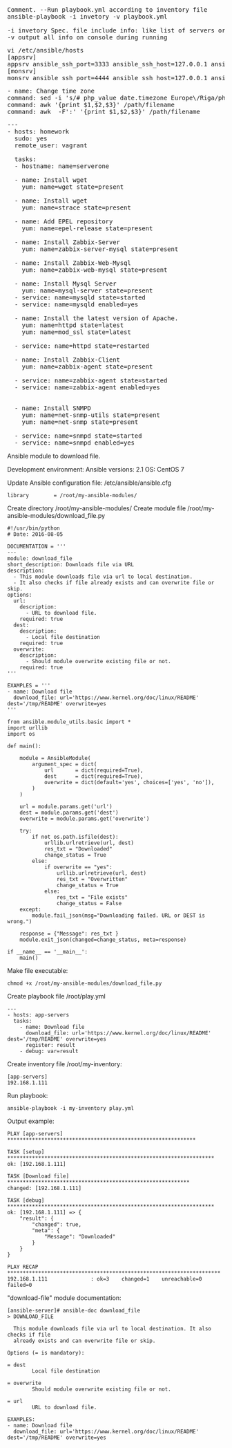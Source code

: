 <pre>
Comment. --Run playbook.yml according to inventory file 
ansible-playbook -i invetory -v playbook.yml

-i invetory Spec. file include info: like list of servers or additional env.
-v output all info on console during running 
</pre>

<pre>
vi /etc/ansible/hosts
[appsrv]
appsrv ansible_ssh_port=3333 ansible_ssh_host=127.0.0.1 ansible_ssh_private_key_file=~/.vagrant.d/id_rsa
[monsrv]
monsrv ansible_ssh_port=4444 ansible_ssh_host=127.0.0.1 ansible_ssh_private_key_file=~/.vagrant.d/id_rsa
</pre>

<pre>
- name: Change time zone
command: sed -i 's/# php_value date.timezone Europe\/Riga/php_value date.timezone Europe\/Kiev/g' /etc/httpd/conf.d/zabbix.conf
command: awk '{print $1,$2,$3}' /path/filename
command: awk  -F':' '{print $1,$2,$3}' /path/filename
</pre>

<pre>
---
- hosts: homework
  sudo: yes
  remote_user: vagrant

  tasks:
  - hostname: name=serverone

  - name: Install wget
    yum: name=wget state=present

  - name: Install wget
    yum: name=strace state=present

  - name: Add EPEL repository
    yum: name=epel-release state=present

  - name: Install Zabbix-Server
    yum: name=zabbix-server-mysql state=present

  - name: Install Zabbix-Web-Mysql
    yum: name=zabbix-web-mysql state=present

  - name: Install Mysql Server
    yum: name=mysql-server state=present
  - service: name=mysqld state=started
  - service: name=mysqld enabled=yes

  - name: Install the latest version of Apache.
    yum: name=httpd state=latest
    yum: name=mod_ssl state=latest

  - service: name=httpd state=restarted

  - name: Install Zabbix-Client
    yum: name=zabbix-agent state=present

  - service: name=zabbix-agent state=started
  - service: name=zabbix-agent enabled=yes


  - name: Install SNMPD
    yum: name=net-snmp-utils state=present
    yum: name=net-snmp state=present

  - service: name=snmpd state=started
  - service: name=snmpd enabled=yes
</pre>

Ansible module to download file.

Development environment:
Ansible versions: 2.1
OS: CentOS 7

Update Ansible configuration file: /etc/ansible/ansible.cfg 
```
library        = /root/my-ansible-modules/
```
Create directory /root/my-ansible-modules/
Create module file /root/my-ansible-modules/download_file.py

```
#!/usr/bin/python
# Date: 2016-08-05

DOCUMENTATION = '''
---
module: download_file
short_description: Downloads file via URL
description:
  - This module downloads file via url to local destination.
  - It also checks if file already exists and can overwrite file or skip.
options:
  url:
    description:
      - URL to download file.
    required: true
  dest:
    description:
      - Local file destination
    required: true
  overwrite:
    description:
      - Should module overwrite existing file or not.
    required: true
'''

EXAMPLES = '''
- name: Download file
  download_file: url='https://www.kernel.org/doc/linux/README' dest='/tmp/README' overwrite=yes
'''

from ansible.module_utils.basic import *
import urllib
import os

def main():

    module = AnsibleModule(
        argument_spec = dict(
            url       = dict(required=True),
            dest      = dict(required=True),
            overwrite = dict(default='yes', choices=['yes', 'no']),
        )
    )

    url = module.params.get('url')
    dest = module.params.get('dest')
    overwrite = module.params.get('overwrite')

    try:
        if not os.path.isfile(dest):
            urllib.urlretrieve(url, dest)
            res_txt = "Downloaded"
            change_status = True
        else:
            if overwrite == "yes":
                urllib.urlretrieve(url, dest)
                res_txt = "Overwritten"
                change_status = True
            else:
                res_txt = "File exists"
                change_status = False
    except:
        module.fail_json(msg="Downloading failed. URL or DEST is wrong.")

    response = {"Message": res_txt }
    module.exit_json(changed=change_status, meta=response)

if __name__ == '__main__':  
    main()

```

Make file executable:
```
chmod +x /root/my-ansible-modules/download_file.py
```

Create playbook file /root/play.yml

```
---
- hosts: app-servers
  tasks:
    - name: Download file
      download_file: url='https://www.kernel.org/doc/linux/README' dest='/tmp/README' overwrite=yes
      register: result
    - debug: var=result
```

Create inventory file /root/my-inventory:
```
[app-servers]
192.168.1.111
```

Run playbook:
```
ansible-playbook -i my-inventory play.yml
```

Output example:
```
PLAY [app-servers] *************************************************************

TASK [setup] *******************************************************************
ok: [192.168.1.111]

TASK [Download file] ***********************************************************
changed: [192.168.1.111]

TASK [debug] *******************************************************************
ok: [192.168.1.111] => {
    "result": {
        "changed": true, 
        "meta": {
            "Message": "Downloaded"
        }
    }
}

PLAY RECAP *********************************************************************
192.168.1.111              : ok=3    changed=1    unreachable=0    failed=0   
```

"download-file" module documentation:

```
[ansible-server]# ansible-doc download_file
> DOWNLOAD_FILE

  This module downloads file via url to local destination. It also checks if file
  already exists and can overwrite file or skip.

Options (= is mandatory):

= dest
        Local file destination

= overwrite
        Should module overwrite existing file or not.

= url
        URL to download file.

EXAMPLES:
- name: Download file
  download_file: url='https://www.kernel.org/doc/linux/README' dest='/tmp/README' overwrite=yes
```
